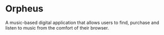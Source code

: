 # Orpheus

A music-based digital application that allows users to find, purchase and listen to music from the comfort of their browser.
